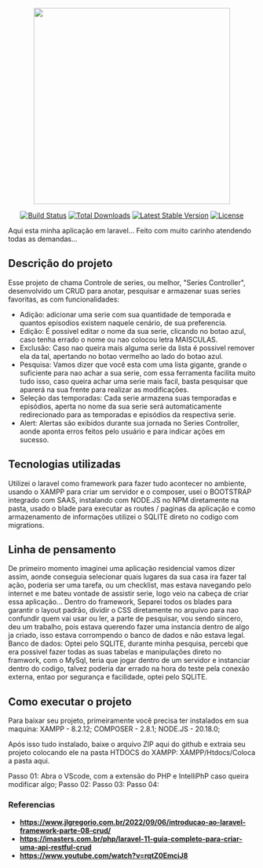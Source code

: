 <p align="center"><a href="https://laravel.com" target="_blank"><img src="https://raw.githubusercontent.com/laravel/art/master/logo-lockup/5%20SVG/2%20CMYK/1%20Full%20Color/laravel-logolockup-cmyk-red.svg" width="400"></a></p>

<p align="center">
<a href="https://travis-ci.org/laravel/framework"><img src="https://travis-ci.org/laravel/framework.svg" alt="Build Status"></a>
<a href="https://packagist.org/packages/laravel/framework"><img src="https://img.shields.io/packagist/dt/laravel/framework" alt="Total Downloads"></a>
<a href="https://packagist.org/packages/laravel/framework"><img src="https://img.shields.io/packagist/v/laravel/framework" alt="Latest Stable Version"></a>
<a href="https://packagist.org/packages/laravel/framework"><img src="https://img.shields.io/packagist/l/laravel/framework" alt="License"></a>
</p>
Aqui esta minha aplicação em laravel... Feito com muito carinho atendendo todas as demandas...

## Descrição do projeto

Esse projeto de chama Controle de series, ou melhor, "Series Controller", desenvolvido um CRUD para anotar, pesquisar e armazenar suas series favoritas, as com funcionalidades:
- Adição: adicionar uma serie com sua quantidade de temporada e quantos episodios existem naquele cenário, de sua preferencia.
- Edição: É possivel editar o nome da sua serie, clicando no botao azul, caso tenha errado o nome ou nao colocou letra MAISCULAS.
- Exclusão: Caso nao queira mais alguma serie da lista é possivel remover ela da tal, apertando no botao vermelho ao lado do botao azul.
- Pesquisa: Vamos dizer que você esta com uma lista gigante, grande o suficiente para nao achar a sua serie, com essa ferramenta facilita muito tudo isso, caso queira achar uma serie mais facil, basta pesquisar que aparerá na sua frente para realizar as modificações.
- Seleção das temporadas: Cada serie armazena suas temporadas e episódios, aperta no nome da sua serie será automaticamente redirecionado para as temporadas e episódios da respectiva serie.
- Alert: Alertas são exibidos durante sua jornada no Series Controller, aonde aponta erros feitos pelo usuário e para indicar ações em sucesso.


## Tecnologias utilizadas

Utilizei o laravel como framework para fazer tudo acontecer no ambiente, usando o XAMPP para criar um servidor e o composer, usei o BOOTSTRAP integrado com SAAS, instalando com NODE.JS no NPM diretamente na pasta, usado o blade para executar as routes / paginas da aplicação e como armazenamento de informações utilizei o SQLITE direto no codigo com migrations.

## Linha de pensamento

De primeiro momento imaginei uma aplicação residencial vamos dizer assim, aonde conseguia selecionar quais lugares da sua casa ira fazer tal ação, poderia ser uma tarefa, ou um checklist, mas estava navegando pelo internet e me bateu vontade de assistir serie, logo veio na cabeça de criar essa aplicação...
Dentro do framework, Separei todos os blades para garantir o layout padrão, dividir o CSS diretamente no arquivo para nao confundir quem vai usar ou ler, a parte de pesquisar, vou sendo sincero, deu um trabalho, pois estava querendo fazer uma instancia dentro de algo ja criado, isso estava corrompendo o banco de dados e não estava legal.
Banco de dados: Optei pelo SQLITE, durante minha pesquisa, percebi que era possivel fazer todas as suas tabelas e manipulações direto no framwork, com o MySql, teria que jogar dentro de um servidor e instanciar dentro do codigo, talvez poderia dar errado na hora do teste pela conexão externa, entao por segurança e facilidade, optei pelo SQLITE.

## Como executar o projeto

Para baixar seu projeto, primeiramente você precisa ter instalados em sua maquina:
XAMPP - 8.2.12;
COMPOSER - 2.8.1;
NODE.JS - 20.18.0;

Após isso tudo instalado, baixe o arquivo ZIP aqui do github e extraia seu projeto colocando ele na pasta HTDOCS do XAMPP: XAMPP/Htdocs/Coloca a pasta aqui.

Passo 01: Abra o VScode, com a extensão do PHP e IntelliPhP caso queira modificar algo;
Passo 02:
Passo 03:
Passo 04:

### Referencias

- **https://www.jlgregorio.com.br/2022/09/06/introducao-ao-laravel-framework-parte-08-crud/**
- **https://imasters.com.br/php/laravel-11-guia-completo-para-criar-uma-api-restful-crud**
- **https://www.youtube.com/watch?v=rqtZ0EmciJ8**
